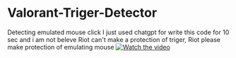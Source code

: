 # Valorant-Triger-Detector
Detecting emulated mouse click
I just used chatgpt for write this code for 10 sec and i am not beleve Riot can't make a protection of triger, Riot please make protection of emulating mouse
[![Watch the video](https://img.youtube.com/vi/<VIDEO_ID>/0.jpg)](https://www.youtube.com/watch?v=47noz5B1Jd8)
